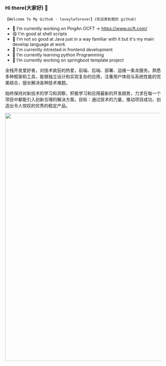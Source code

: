 ### Hi there(大家好) 👋 
    【Welcome To My Github - loveylwforever】(欢迎来到我的 github)

- 🔭 I’m currently working on PingAn OCFT -> https://www.ocft.com/
- 😄 I'm good at shell scripts
- 👯 I'm not so good at Java just in a way familiar with it but it's my main develop language at work
- 🌱 I'm currently intrested in frontend development
- 🤔 I’m currently learning python Programming
- 🌱 I’m currently working on springboot template project

全栈开发爱好者，对技术疯狂的热爱，前端、后端、部署、运维一条龙服务。熟悉多种框架和工具，能够独立设计和实现复杂的应用，注重用户体验与系统性能的完美结合，擅长解决各种技术难题。

始终保持对新技术的学习和洞察，积极学习和应用最新的开发趋势，力求在每一个项目中都能引入创新合理的解决方案。目标：通过技术的力量，推动项目成功，创造出令人惊叹的优秀的稳定产品。

<!--
**loveylwforever/loveylwforever** is a ✨ _special_ ✨ repository because its `README.md` (this file) appears on your GitHub profile.

Here are some ideas to get you started:

- 🔭 I’m currently working on springboot template
- 🌱 I’m currently learning python
- 👯 I’m looking to collaborate on ...
- 🤔 I’m looking for help with ...
- 💬 Ask me about ...
- 📫 How to reach me: ...
- 😄 Pronouns: ...
- ⚡ Fun fact: ...
-->

<img width="800px" src="https://github-readme-stats-git-masterrstaa-rickstaa.vercel.app/api?username=loveylwforever&hide_title=true&hide_border=true&show_icons=true&include_all_commits=true&line_height=21text_color=000&icon_color=000&bg_color=0,ea6161,ffc64d,fffc4d,52fa5a&theme=graywhite" />
